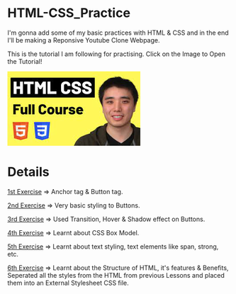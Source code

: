 # HTML-CSS_Practice

I'm gonna add some of my basic practices with HTML & CSS and in the end I'll be making a Reponsive Youtube Clone Webpage.

This is the tutorial I am following for practising. Click on the Image to Open the Tutorial!

[![HTML_CSS_PRACTICE](img/download.jpg)](https://www.youtube.com/watch?v=G3e-cpL7ofc)

# Details

[1st Exercise](https://github.com/git-ritesh/HTML-CSS_Practice/tree/master/intro-to-html/Lesson%201) => Anchor tag & Button tag.

[2nd Exercise](https://github.com/git-ritesh/HTML-CSS_Practice/tree/master/Lesson%202) => Very basic styling to Buttons.

[3rd Exercise](https://github.com/git-ritesh/HTML-CSS_Practice/tree/master/Lesson%203) => Used Transition, Hover & Shadow effect on Buttons.

[4th Exercise](https://github.com/git-ritesh/HTML-CSS_Practice/tree/master/Lesson%204) => Learnt about CSS Box Model.

[5th Exercise](https://github.com/git-ritesh/HTML-CSS_Practice/tree/master/Lesson%205) => Learnt about text styling, text elements like span, strong, etc.

[6th Exercise](https://github.com/git-ritesh/HTML-CSS_Practice/tree/master/Lesson%206) => Learnt about the Structure of HTML, it's features & Benefits, Seperated all the styles from the HTML from previous Lessons and placed them into an External Stylesheet CSS file.